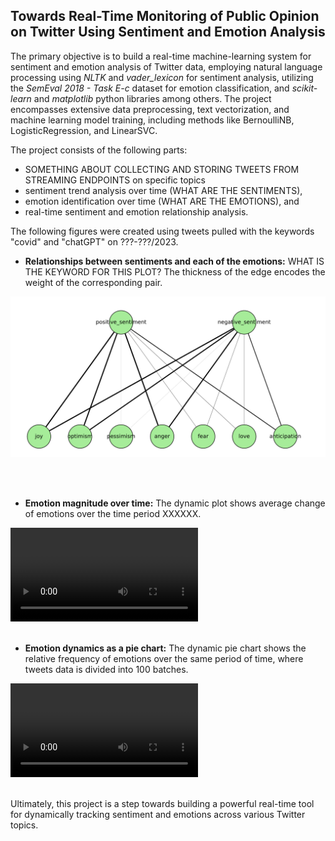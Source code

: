 ## Towards Real-Time Monitoring of Public Opinion on Twitter Using Sentiment and Emotion Analysis

The primary objective is to build a real-time machine-learning system for sentiment and emotion analysis of Twitter data, employing natural language processing using *NLTK* and *vader_lexicon* for sentiment analysis, utilizing the *SemEval 2018 - Task E-c* dataset for emotion classification, and *scikit-learn* and *matplotlib* python libraries among others. The project encompasses extensive data preprocessing, text vectorization, and machine learning model training, including methods like BernoulliNB, LogisticRegression, and LinearSVC. 

The project consists of the following parts: 
- SOMETHING ABOUT COLLECTING AND STORING TWEETS FROM STREAMING ENDPOINTS on specific topics
- sentiment trend analysis over time (WHAT ARE THE SENTIMENTS), 
- emotion identification over time (WHAT ARE THE EMOTIONS), and
- real-time sentiment and emotion relationship analysis.

<!-- The results are visualized as bipartite graphs and dynamic plots, providing insights into evolving public opinion. -->
The following figures were created using tweets pulled with the keywords "covid" and "chatGPT" on ???-???/2023. 

- **Relationships between sentiments and each of the emotions:**  WHAT IS THE KEYWORD FOR THIS PLOT? The thickness of the edge encodes the weight of the corresponding pair.
<p align="center" width="70%">
<img src="images/bipartiteCovid.jpg?raw=true"  width="600"/>
</p><br><br>

- **Emotion magnitude over time:** The dynamic plot shows average change of emotions over the time period XXXXXX.

<video src="https://github.com/cdjidjev/cdjidjev.github.io/assets/40774209/12867180-6878-451b-b62d-1dfe56cd94e9" controls="controls" style="max-width: 400px;">
</video>
<br><br>

- **Emotion dynamics as a pie chart:**  The dynamic pie chart shows the relative frequency of emotions over the same period of time, where tweets data is divided into 100 batches. 

<video src="https://github.com/cdjidjev/cdjidjev.github.io/assets/40774209/7223d7d6-0841-4c0e-a28b-841bdbfd96e1" controls="controls" style="max-width: 400px;">
</video>
<br><br>

Ultimately, this project is a step towards building a powerful real-time tool for dynamically tracking sentiment and emotions across various Twitter topics.

